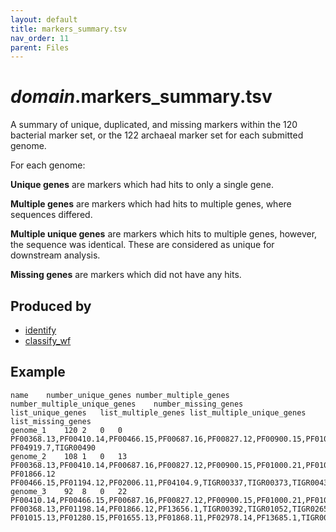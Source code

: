 ```yaml
---
layout: default
title: markers_summary.tsv
nav_order: 11
parent: Files
---
```


# *domain*.markers_summary.tsv

A summary of unique, duplicated, and missing markers within the 120 bacterial marker set, 
or the 122 archaeal marker set for each submitted genome.

For each genome:

**Unique genes** are markers which had hits to only a single gene.

**Multiple genes** are markers which had hits to multiple genes, where sequences differed.

**Multiple unique genes** are markers which hits to multiple genes, however, the sequence was identical. 
These are considered as unique for downstream analysis.

**Missing genes** are markers which did not have any hits.

## Produced by
 * [identify](../commands/identify.html)
 * [classify_wf](../commands/classify_wf.html)
 
## Example

```text
name	number_unique_genes	number_multiple_genes	number_multiple_unique_genes	number_missing_genes	list_unique_genes	list_multiple_genes	list_multiple_unique_genes	list_missing_genes
genome_1	120	2	0	0	PF00368.13,PF00410.14,PF00466.15,PF00687.16,PF00827.12,PF00900.15,PF01000.21,PF01015.13,PF01090.14,PF01092.14,PF01157.13,PF01191.14,PF01194.12,PF01198.14,PF01200.13,PF01269.12,PF01280.15,PF01282.14,PF01496.14,PF01655.13,PF01798.13,PF01864.12,PF01866.12,PF01868.11,PF01984.15,PF01990.12,PF02006.11,PF02978.14,PF03874.11,PF04019.7,PF04104.9,PF07541.7,PF13656.1,PF13685.1,TIGR00021,TIGR00037,TIGR00042,TIGR00064,TIGR00111,TIGR00134,TIGR00240,TIGR00264,TIGR00270,TIGR00279,TIGR00283,TIGR00291,TIGR00293,TIGR00307,TIGR00308,TIGR00323,TIGR00324,TIGR00335,TIGR00336,TIGR00337,TIGR00373,TIGR00389,TIGR00392,TIGR00398,TIGR00405,TIGR00408,TIGR00422,TIGR00425,TIGR00432,TIGR00442,TIGR00448,TIGR00456,TIGR00458,TIGR00463,TIGR00468,TIGR00471,TIGR00491,TIGR00501,TIGR00521,TIGR00522,TIGR00549,TIGR00658,TIGR00670,TIGR00729,TIGR00936,TIGR00982,TIGR01008,TIGR01012,TIGR01018,TIGR01020,TIGR01025,TIGR01028,TIGR01038,TIGR01046,TIGR01052,TIGR01060,TIGR01077,TIGR01080,TIGR01213,TIGR01309,TIGR01952,TIGR02076,TIGR02153,TIGR02236,TIGR02258,TIGR02338,TIGR02389,TIGR02390,TIGR02651,TIGR03626,TIGR03627,TIGR03628,TIGR03629,TIGR03636,TIGR03653,TIGR03665,TIGR03670,TIGR03671,TIGR03672,TIGR03673,TIGR03674,TIGR03677,TIGR03680,TIGR03683,TIGR03684,TIGR03722	PF04919.7,TIGR00490		
genome_2	108	1	0	13	PF00368.13,PF00410.14,PF00687.16,PF00827.12,PF00900.15,PF01000.21,PF01015.13,PF01090.14,PF01092.14,PF01157.13,PF01191.14,PF01198.14,PF01200.13,PF01269.12,PF01280.15,PF01282.14,PF01496.14,PF01655.13,PF01798.13,PF01864.12,PF01868.11,PF01984.15,PF01990.12,PF02978.14,PF03874.11,PF04019.7,PF04919.7,PF07541.7,PF13656.1,PF13685.1,TIGR00021,TIGR00037,TIGR00042,TIGR00064,TIGR00111,TIGR00134,TIGR00240,TIGR00264,TIGR00270,TIGR00279,TIGR00283,TIGR00291,TIGR00293,TIGR00307,TIGR00308,TIGR00323,TIGR00324,TIGR00335,TIGR00336,TIGR00389,TIGR00392,TIGR00398,TIGR00405,TIGR00408,TIGR00422,TIGR00425,TIGR00442,TIGR00448,TIGR00456,TIGR00463,TIGR00468,TIGR00471,TIGR00490,TIGR00491,TIGR00501,TIGR00521,TIGR00522,TIGR00658,TIGR00670,TIGR00729,TIGR00982,TIGR01008,TIGR01012,TIGR01018,TIGR01020,TIGR01025,TIGR01028,TIGR01038,TIGR01046,TIGR01052,TIGR01060,TIGR01077,TIGR01080,TIGR01213,TIGR01309,TIGR01952,TIGR02076,TIGR02153,TIGR02236,TIGR02258,TIGR02338,TIGR02389,TIGR02651,TIGR03626,TIGR03627,TIGR03628,TIGR03629,TIGR03653,TIGR03665,TIGR03670,TIGR03671,TIGR03672,TIGR03673,TIGR03674,TIGR03677,TIGR03680,TIGR03684,TIGR03722	PF01866.12		PF00466.15,PF01194.12,PF02006.11,PF04104.9,TIGR00337,TIGR00373,TIGR00432,TIGR00458,TIGR00549,TIGR00936,TIGR02390,TIGR03636,TIGR03683
genome_3	92	8	0	22	PF00410.14,PF00466.15,PF00687.16,PF00827.12,PF00900.15,PF01000.21,PF01090.14,PF01092.14,PF01157.13,PF01191.14,PF01194.12,PF01200.13,PF01269.12,PF01282.14,PF01496.14,PF01798.13,PF01864.12,PF01984.15,PF01990.12,PF02006.11,PF03874.11,PF04019.7,PF04104.9,PF04919.7,PF07541.7,TIGR00021,TIGR00037,TIGR00042,TIGR00064,TIGR00134,TIGR00240,TIGR00264,TIGR00270,TIGR00279,TIGR00283,TIGR00291,TIGR00293,TIGR00307,TIGR00308,TIGR00323,TIGR00324,TIGR00335,TIGR00336,TIGR00405,TIGR00408,TIGR00422,TIGR00425,TIGR00432,TIGR00448,TIGR00456,TIGR00463,TIGR00471,TIGR00490,TIGR00491,TIGR00501,TIGR00521,TIGR00522,TIGR00549,TIGR00658,TIGR00670,TIGR00729,TIGR00936,TIGR00982,TIGR01012,TIGR01018,TIGR01028,TIGR01038,TIGR01046,TIGR01060,TIGR01077,TIGR01080,TIGR01213,TIGR01952,TIGR02076,TIGR02153,TIGR02236,TIGR02338,TIGR02389,TIGR02390,TIGR03626,TIGR03627,TIGR03629,TIGR03653,TIGR03665,TIGR03670,TIGR03671,TIGR03672,TIGR03673,TIGR03677,TIGR03680,TIGR03684,TIGR03722	PF00368.13,PF01198.14,PF01866.12,PF13656.1,TIGR00392,TIGR01052,TIGR02651,TIGR03674		PF01015.13,PF01280.15,PF01655.13,PF01868.11,PF02978.14,PF13685.1,TIGR00111,TIGR00337,TIGR00373,TIGR00389,TIGR00398,TIGR00442,TIGR00458,TIGR00468,TIGR01008,TIGR01020,TIGR01025,TIGR01309,TIGR02258,TIGR03628,TIGR03636,TIGR03683
```
